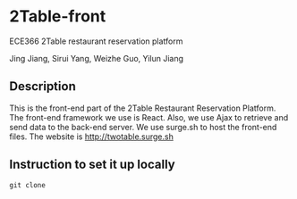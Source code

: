 # 2Table-front
ECE366 2Table restaurant reservation platform

Jing Jiang,
Sirui Yang,
Weizhe Guo,
Yilun Jiang

## Description
This is the front-end part of the 2Table Restaurant Reservation Platform. The front-end framework we use is React. Also, we use Ajax to retrieve and send data to the back-end server. We use surge.sh to host the front-end files. The website is http://twotable.surge.sh

## Instruction to set it up locally
```
git clone
```
